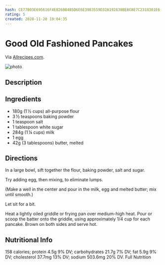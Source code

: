 ```yaml
---
hash: CE77B03E695616F4E826BB4B5D6E6E3983559D32A192838BEBC8E7C2318301E6
rating: 5
created: 2020-11-20 19:04:35
---
```


# Good Old Fashioned Pancakes

Via [Allrecipes.com](https://www.allrecipes.com/recipe/21014/good-old-fashioned-pancakes/).

![photo](http://s3.amazonaws.com/uploads.paprikaapp.com/423163/2F9F569A-DC93-40D6-A32C-09F46A66C761.jpg?AWSAccessKeyId&#x3D;AKIAQ656ARCHKEP3RMYH&amp;Expires&#x3D;1640704434&amp;Signature&#x3D;ctvsls6HEy3DOWxVkdI7hHLhLu0%3D)

## Description

## Ingredients
- 180g (1 ½ cups) all-purpose flour
- 3 ½ teaspoons baking powder
- 1 teaspoon salt
- 1 tablespoon white sugar
- 284g (1 ¼ cups) milk
- 1 egg
- 42g (3 tablespoons) butter, melted

## Directions
In a large bowl, sift together the flour, baking powder, salt and sugar. 

Try adding egg, then mixing, to eliminate lumps.

(Make a well in the center and pour in the milk, egg and melted butter; mix until smooth.)

Let sit for a bit.

Heat a lightly oiled griddle or frying pan over medium-high heat. Pour or scoop the batter onto the griddle, using approximately 1/4 cup for each pancake. Brown on both sides and serve hot.

## Nutritional Info
158 calories; protein 4.5g 9% DV; carbohydrates 21.7g 7% DV; fat 5.9g 9% DV; cholesterol 37.7mg 13% DV; sodium 503.6mg 20% DV. Full Nutrition